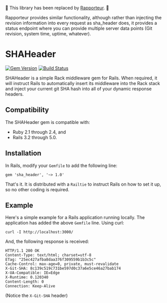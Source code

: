 :construction: This library has been replaced by [Rapporteur][]. :construction:

Rapporteur provides similar functionality, although rather than injecting the
revision information into every request as sha_header does, it provides a
status endpoint where you can provide multiple server data points (Git
revision, system time, uptime, whatever).

# SHAHeader

[![Gem Version](http://img.shields.io/gem/v/sha_header.svg?style=flat)](http://rubygems.org/gems/sha_header)
[![Build Status](http://img.shields.io/travis/nbibler/sha_header/master.svg?style=flat)](https://travis-ci.org/nbibler/sha_header)

SHAHeader is a simple Rack middleware gem for Rails.  When required, it
will instruct Rails to automatically insert its middleware into the Rack
stack and inject your current git SHA hash into all of your dynamic
response headers.

## Compatibility

The SHAHeader gem is compatible with:

* Ruby 2.1 through 2.4, and
* Rails 3.2 through 5.0.

## Installation

In Rails, modify your `Gemfile` to add the following line:

    gem 'sha_header', '~> 1.0'

That's it.  It is distributed with a `Railtie` to instruct Rails on how
to set it up, so no other coding is required.

## Example

Here's a simple example for a Rails application running locally.  The
application has added the above `Gemfile` line.  Using curl:

    curl -I http://localhost:3000/

And, the following response is received:

    HTTP/1.1 200 OK 
    Content-Type: text/html; charset=utf-8
    ETag: "25ec427afba8daa376f309559b1b3c5c"
    Cache-Control: max-age=0, private, must-revalidate
    X-Git-SHA: 8c139c519c731be597d0c37a6e5ce46a27bab174
    X-UA-Compatible: IE=Edge
    X-Runtime: 0.120340
    Content-Length: 0
    Connection: Keep-Alive

(Notice the `X-Git-SHA` header)

[Rapporteur]: https://rubygems.org/gems/rapporteur
